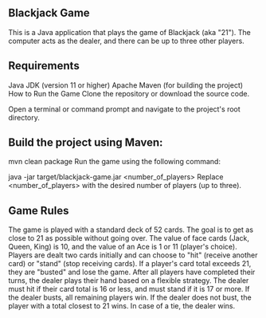 ## Blackjack Game
This is a Java application that plays the game of Blackjack (aka "21"). The computer acts as the dealer, and there can be up to three other players.

## Requirements
Java JDK (version 11 or higher)
Apache Maven (for building the project)
How to Run the Game
Clone the repository or download the source code.

Open a terminal or command prompt and navigate to the project's root directory.

## Build the project using Maven:

mvn clean package
Run the game using the following command:

java -jar target/blackjack-game.jar <number_of_players>
Replace <number_of_players> with the desired number of players (up to three).

## Game Rules
The game is played with a standard deck of 52 cards.
The goal is to get as close to 21 as possible without going over.
The value of face cards (Jack, Queen, King) is 10, and the value of an Ace is 1 or 11 (player's choice).
Players are dealt two cards initially and can choose to "hit" (receive another card) or "stand" (stop receiving cards).
If a player's card total exceeds 21, they are "busted" and lose the game.
After all players have completed their turns, the dealer plays their hand based on a flexible strategy.
The dealer must hit if their card total is 16 or less, and must stand if it is 17 or more.
If the dealer busts, all remaining players win.
If the dealer does not bust, the player with a total closest to 21 wins. In case of a tie, the dealer wins.